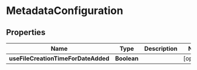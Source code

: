 

# MetadataConfiguration


## Properties

| Name | Type | Description | Notes |
|------------ | ------------- | ------------- | -------------|
|**useFileCreationTimeForDateAdded** | **Boolean** |  |  [optional] |



